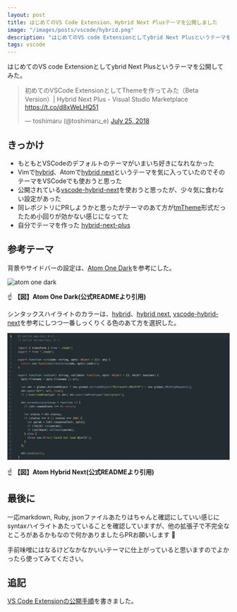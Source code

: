 ```yaml
---
layout: post
title: はじめてのVS Code Extension、Hybrid Next Plusテーマを公開しました
image: "/images/posts/vscode/hybrid.png"
description: "はじめてのVS code Extensionとしてybrid Next Plusというテーマを公開してみた。 きっかけ もともとVSCodeのデフォルトのテーマがいまいち好きになれなかった Vimでhybrid、Atomでhybrid nextというテーマを気に入っていたのでそのテーマをVSCodeでも使おうと思った 公開されているvscode-hybrid-nextを使おうと思ったが、少々気に食わない設定があった 同レポジトリにPRしようかと思ったがテーマのあて方がtmTheme形式だったため小回りが効かない感じになってた 自分でテーマを作った hybrid-next-plus"
tags: vscode
---
```


はじめてのVS code Extensionとしてybrid Next Plusというテーマを公開してみた。

<blockquote class="twitter-tweet" data-lang="ja"><p lang="ja" dir="ltr">初めてのVSCode ExtensionとしてThemeを作ってみた（Beta Version）| Hybrid Next Plus - Visual Studio Marketplace <a href="https://t.co/d8xWeLHQ51">https://t.co/d8xWeLHQ51</a></p>&mdash; toshimaru (@toshimaru_e) <a href="https://twitter.com/toshimaru_e/status/1021918426426531840?ref_src=twsrc%5Etfw">July 25, 2018</a></blockquote>

## きっかけ

- もともとVSCodeのデフォルトのテーマがいまいち好きになれなかった
- Vimで[hybrid](https://github.com/w0ng/vim-hybrid)、Atomで[hybrid next](https://github.com/kaicataldo/hybrid-next-syntax)というテーマを気に入っていたのでそのテーマをVSCodeでも使おうと思った
- 公開されている[vscode-hybrid-next](https://github.com/wyze/vscode-hybrid-next/)を使おうと思ったが、少々気に食わない設定があった
- 同レポジトリにPRしようかと思ったがテーマのあて方が[tmTheme](https://www.sublimetext.com/docs/3/color_schemes_tmtheme.html)形式だったため小回りが効かない感じになってた
- 自分でテーマを作った [hybrid-next-plus](https://github.com/toshimaru/hybrid-next-plus)

## 参考テーマ

背景やサイドバーの設定は、[Atom One Dark](https://atom.io/themes/one-dark-ui)を参考にした。

![atom one dark](https://i.github-camo.com/af4a063b48fb691fb25e664ca8e0680a31f6f1e4/68747470733a2f2f636c6f75642e67697468756275736572636f6e74656e742e636f6d2f6173736574732f3337383032332f32363234363831382f30383235356237362d336364362d313165372d396636642d3661653365313661383961392e706e67)

:point_up: **【図】Atom One Dark(公式READMEより引用)**

シンタックスハイライトのカラーは、[hybrid](https://github.com/w0ng/vim-hybrid)、[hybrid next](https://github.com/kaicataldo/hybrid-next-syntax), [vscode-hybrid-next](https://github.com/wyze/vscode-hybrid-next/)を参考にしつつ一番しっくりくる色のあて方を選択した。

![hybrid next](https://raw.githubusercontent.com/kaicataldo/hybrid-next-syntax/master/screenshots/hybrid-next-screenshot-1.png)

:point_up: **【図】Atom Hybrid Next(公式READMEより引用)**

## 最後に

一応markdown, Ruby, jsonファイルあたりはちゃんと確認にしていい感じにsyntaxハイライトあたっていることを確認していますが、他の拡張子で不完全なところがあるかもなので何かありましたらPRお願いします 🙏

手前味噌にはなるけどなかなかいいテーマに仕上がっていると思いますのでよかったら使ってみてください。

## 追記

[VS Code Extensionの公開手順](/how-to-publish-vscode-extension/)を書きました。
